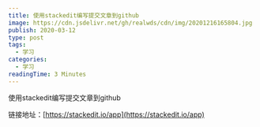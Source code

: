```yaml
---
title: 使用stackedit编写提交文章到github
image: https://cdn.jsdelivr.net/gh/realwds/cdn/img/20201216165804.jpg
publish: 2020-03-12
type: post
tags:
  - 学习
categories:
  - 学习
readingTime: 3 Minutes
---
```


使用stackedit编写提交文章到github

<!-- more -->

链接地址：[https://stackedit.io/app](https://stackedit.io/app)
<!--stackedit_data:
eyJoaXN0b3J5IjpbMTk2ODA3OTg0MV19
-->